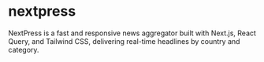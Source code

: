 # nextpress
NextPress is a fast and responsive news aggregator built with Next.js, React Query, and Tailwind CSS, delivering real-time headlines by country and category.
